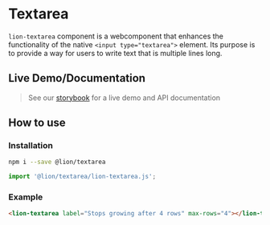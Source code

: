 # Textarea

[//]: # 'AUTO INSERT HEADER PREPUBLISH'

`lion-textarea` component is a webcomponent that enhances the functionality of the native `<input type="textarea">` element.
Its purpose is to provide a way for users to write text that is multiple lines long.

## Live Demo/Documentation

> See our [storybook](http://lion-web-components.netlify.com/?path=/docs/forms-textarea) for a live demo and API documentation

## How to use

### Installation

```sh
npm i --save @lion/textarea
```

```js
import '@lion/textarea/lion-textarea.js';
```

### Example

```html
<lion-textarea label="Stops growing after 4 rows" max-rows="4"></lion-textarea>
```
